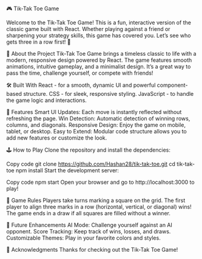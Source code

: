 🎮 Tik-Tak Toe Game

Welcome to the Tik-Tak Toe Game! This is a fun, interactive version of the classic game built with React. Whether playing against a friend or sharpening your strategy skills, this game has covered you. Let’s see who gets three in a row first! 🚀

📜 About the Project
Tik-Tak Toe Game brings a timeless classic to life with a modern, responsive design powered by React. The game features smooth animations, intuitive gameplay, and a minimalist design. It’s a great way to pass the time, challenge yourself, or compete with friends!

🛠️ Built With
React - for a smooth, dynamic UI and powerful component-based structure.
CSS - for sleek, responsive styling.
JavaScript - to handle the game logic and interactions.

🚀 Features
Smart UI Updates: Each move is instantly reflected without refreshing the page.
Win Detection: Automatic detection of winning rows, columns, and diagonals.
Responsive Design: Enjoy the game on mobile, tablet, or desktop.
Easy to Extend: Modular code structure allows you to add new features or customize the look.

🕹️ How to Play
Clone the repository and install the dependencies:

Copy code
git clone https://github.com/Hashan28/tik-tak-toe.git
cd tik-tak-toe
npm install
Start the development server:

Copy code
npm start
Open your browser and go to http://localhost:3000 to play!

🤖 Game Rules
Players take turns marking a square on the grid.
The first player to align three marks in a row (horizontal, vertical, or diagonal) wins!
The game ends in a draw if all squares are filled without a winner.

📝 Future Enhancements
AI Mode: Challenge yourself against an AI opponent.
Score Tracking: Keep track of wins, losses, and draws.
Customizable Themes: Play in your favorite colors and styles.

🙌 Acknowledgments
Thanks for checking out the Tik-Tak Toe Game!
